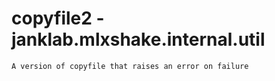 # copyfile2 - janklab.mlxshake.internal.util

```text
A version of copyfile that raises an error on failure


```

